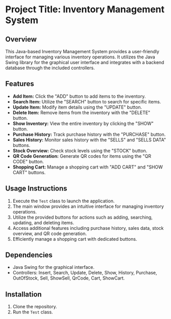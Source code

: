 # Project Title: Inventory Management System

## Overview
This Java-based Inventory Management System provides a user-friendly interface for managing various inventory operations. It utilizes the Java Swing library for the graphical user interface and integrates with a backend database through the included controllers.

## Features
- **Add Item:** Click the "ADD" button to add items to the inventory.
- **Search Item:** Utilize the "SEARCH" button to search for specific items.
- **Update Item:** Modify item details using the "UPDATE" button.
- **Delete Item:** Remove items from the inventory with the "DELETE" button.
- **Show Inventory:** View the entire inventory by clicking the "SHOW" button.
- **Purchase History:** Track purchase history with the "PURCHASE" button.
- **Sales History:** Monitor sales history with the "SELLS" and "SELLS DATA" buttons.
- **Stock Overview:** Check stock levels using the "STOCK" button.
- **QR Code Generation:** Generate QR codes for items using the "QR CODE" button.
- **Shopping Cart:** Manage a shopping cart with "ADD CART" and "SHOW CART" buttons.

## Usage Instructions
1. Execute the `Test` class to launch the application.
2. The main window provides an intuitive interface for managing inventory operations.
3. Utilize the provided buttons for actions such as adding, searching, updating, and deleting items.
4. Access additional features including purchase history, sales data, stock overview, and QR code generation.
5. Efficiently manage a shopping cart with dedicated buttons.


## Dependencies
- Java Swing for the graphical interface.
- Controllers: Insert, Search, Update, Delete, Show, History, Purchase, OutOfStock, Sell, ShowSell, QrCode, Cart, ShowCart.

## Installation
1. Clone the repository.
2. Run the `Test` class.
